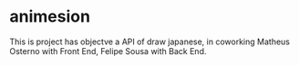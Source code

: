 # animesion
This is project has objectve a API of draw japanese, in coworking Matheus Osterno with Front End, Felipe Sousa with Back End.
